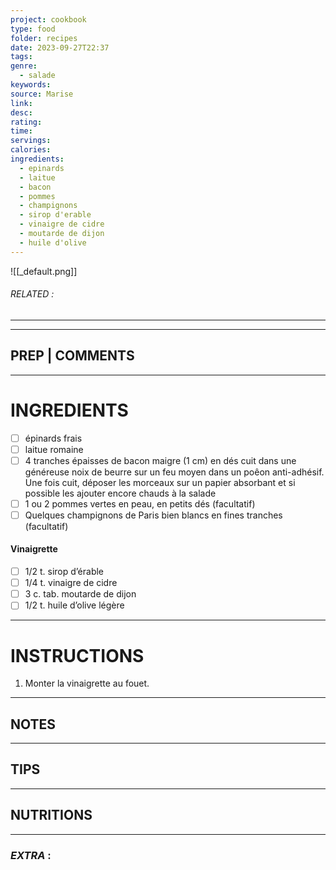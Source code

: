 ```yaml
---
project: cookbook
type: food
folder: recipes
date: 2023-09-27T22:37
tags: 
genre:
  - salade
keywords: 
source: Marise
link: 
desc: 
rating: 
time: 
servings: 
calories: 
ingredients:
  - epinards
  - laitue
  - bacon
  - pommes
  - champignons
  - sirop d'erable
  - vinaigre de cidre
  - moutarde de dijon
  - huile d'olive
---
```


![[_default.png]]
###### *RELATED* : 
---


---
## PREP | COMMENTS



---
# INGREDIENTS

- [ ] épinards frais
- [ ] laitue romaine
- [ ] 4 tranches épaisses de bacon maigre (1 cm) en dés cuit dans une généreuse noix de beurre sur un feu moyen dans un poêon anti-adhésif. Une fois cuit, déposer les morceaux sur un papier absorbant et si possible les ajouter encore chauds à la salade
- [ ] 1 ou 2 pommes vertes en peau, en petits dés (facultatif)
- [ ] Quelques champignons de Paris bien blancs en fines tranches (facultatif)

#### **Vinaigrette**

- [ ] 1/2 t. sirop d’érable
- [ ] 1/4 t. vinaigre de cidre
- [ ] 3 c. tab. moutarde de dijon
- [ ] 1/2 t. huile d’olive légère

---
# INSTRUCTIONS

1. Monter la vinaigrette au fouet.

---
## NOTES



---
## TIPS



---
## NUTRITIONS



---
### *EXTRA* :



